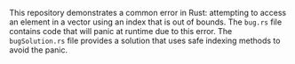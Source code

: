 This repository demonstrates a common error in Rust: attempting to access an element in a vector using an index that is out of bounds. The `bug.rs` file contains code that will panic at runtime due to this error. The `bugSolution.rs` file provides a solution that uses safe indexing methods to avoid the panic.